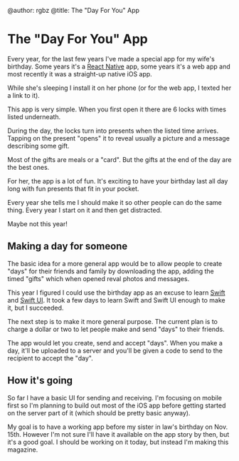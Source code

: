 @author: rgbz
@title: The "Day For You" App

# The "Day For You" App
Every year, for the last few years I've made a special app for my wife's birthday. Some years it's a [React Native](https://reactnative.dev/) app, some years it's a web app and most recently it was a straight-up native iOS app.

While she's sleeping I install it on her phone (or for the web app, I texted her a link to it).

This app is very simple. When you first open it there are 6 locks with times listed underneath.

During the day, the locks turn into presents when the listed time arrives. Tapping on the present "opens" it to reveal usually a picture and a message describing some gift.

Most of the gifts are meals or a "card". But the gifts at the end of the day are the best ones.

For her, the app is a lot of fun. It's exciting to have your birthday last all day long with fun presents that fit in your pocket.

Every year she tells me I should make it so other people can do the same thing. Every year I start on it and then get distracted.

Maybe not this year!

## Making a day for someone
The basic idea for a more general app would be to allow people to create "days" for their friends and family by downloading the app, adding the timed "gifts" which when opened reval photos and messages.

This year I figured I could use the birthday app as an excuse to learn [Swift](https://swift.org/) and [Swift UI](https://developer.apple.com/xcode/swiftui/). It took a few days to learn Swift and Swift UI enough to make it, but I succeeded.

The next step is to make it more general purpose. The current plan is to charge a dollar or two to let people make and send "days" to their friends.

The app would let you create, send and accept "days". When you make a day, it'll be uploaded to a server and you'll be given a code to send to the recipient to accept the "day".

## How it's going
So far I have a basic UI for sending and receiving. I'm focusing on mobile first so I'm planning to build out most of the iOS app before getting started on the server part of it (which should be pretty basic anyway).

My goal is to have a working app before my sister in law's birthday on Nov. 15th. However I'm not sure I'll have it available on the app story by then, but it's a good goal. I should be working on it today, but instead I'm making this magazine.
